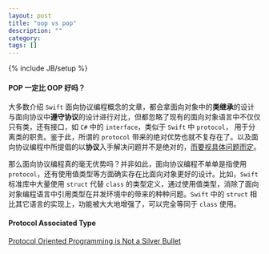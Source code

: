 ```yaml
---
layout: post
title: "oop vs pop"
description: ""
category: 
tags: []
---
```

{% include JB/setup %}


#### POP 一定比 OOP 好吗？

大多数介绍 `Swift` 面向协议编程概念的文章，都会拿面向对象中的**类继承**的设计与面向协议中**遵守协议**的设计进行对比，但都忽略了现有的面向对象语言中不仅仅只有类，还有接口，如 `C#` 中的 `interface`，类似于 `Swift` 中 `protocol`， 用于分离类的职责。鉴于此，所谓的 `protocol` 带来的绝对优势也就不复存在了。以及面向协议编程中所提倡的以**协议**入手解决问题并不是绝对的，[而要视具体问题而定](https://www.dotconferences.com/2016/01/rob-napier-beyond-crusty-real-world-protocols)。

那么面向协议编程真的毫无优势吗？并非如此，面向协议编程不单单是指使用 `protocol`，还有使用值类型等方面确实存在比面向对象更好的设计。比如，`Swift` 标准库中大量使用 `struct` 代替 `class` 的类型定义，通过使用值类型，消除了面向对象编程语言中引用类型在并发环境中的带来的种种问题。`Swift` 中的 `struct` 相比其它语言的实现上，功能被大大地增强了，可以完全等同于 `class` 使用。

#### Protocol Associated Type




[Protocol Oriented Programming is Not a Silver Bullet](http://chris.eidhof.nl/post/protocol-oriented-programming/)